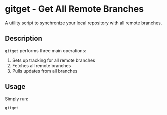 # gitget - Get All Remote Branches

A utility script to synchronize your local repository with all remote branches.

## Description

`gitget` performs three main operations:

1. Sets up tracking for all remote branches
2. Fetches all remote branches
3. Pulls updates from all branches

## Usage

Simply run:

```bash
gitget
```
